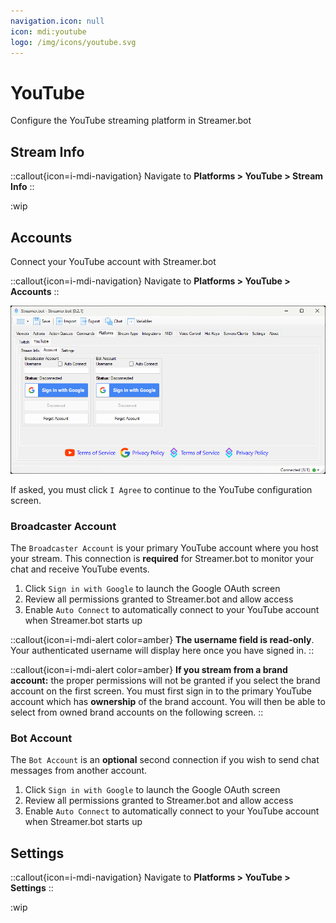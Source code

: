 ```yaml
---
navigation.icon: null
icon: mdi:youtube
logo: /img/icons/youtube.svg
---
```


# YouTube
Configure the YouTube streaming platform in Streamer.bot

## Stream Info
::callout{icon=i-mdi-navigation}
Navigate to **Platforms > YouTube > Stream Info**
::

:wip

## Accounts
Connect your YouTube account with Streamer.bot

::callout{icon=i-mdi-navigation}
Navigate to **Platforms > YouTube > Accounts**
::

![YouTube Account Configuration](assets/youtube-accounts.png)


If asked, you must click `I Agree` to continue to the YouTube configuration screen.

### Broadcaster Account
The `Broadcaster Account` is your primary YouTube account where you host your stream. This connection is **required** for Streamer.bot to monitor your chat and receive YouTube events.

1. Click `Sign in with Google` to launch the Google OAuth screen
2. Review all permissions granted to Streamer.bot and allow access
3. Enable `Auto Connect` to automatically connect to your YouTube account when Streamer.bot starts up

::callout{icon=i-mdi-alert color=amber}
**The username field is read-only**. Your authenticated username will display here once you have signed in.
::

::callout{icon=i-mdi-alert color=amber}
**If you stream from a brand account:** the proper permissions will not be granted if you select the brand account on the first screen.
You must first sign in to the primary YouTube account which has **ownership** of the brand account.
You will then be able to select from owned brand accounts on the following screen.
::

### Bot Account
The `Bot Account` is an **optional** second connection if you wish to send chat messages from another account.

1. Click `Sign in with Google` to launch the Google OAuth screen
2. Review all permissions granted to Streamer.bot and allow access
3. Enable `Auto Connect` to automatically connect to your YouTube account when Streamer.bot starts up

## Settings
::callout{icon=i-mdi-navigation}
Navigate to **Platforms > YouTube > Settings**
::

:wip